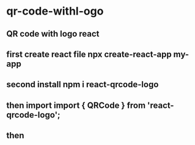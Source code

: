 # qr-code-withl-ogo
QR code with logo react
---
first create react file npx create-react-app my-app
---
second install npm i react-qrcode-logo
---
then import import { QRCode } from 'react-qrcode-logo';
---
then        <QRCode value="https://github.com/gcoro/react-qrcode-logo" qrStyle='dots' size={300} logoImage={logo} logoWidth={150} />
---
